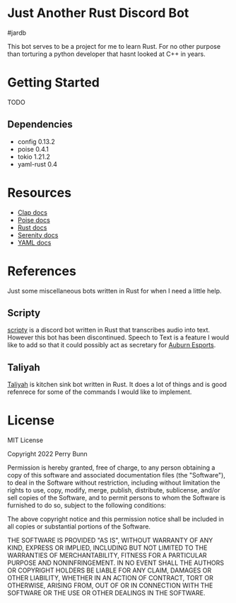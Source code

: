 # Just Another Rust Discord Bot
#jardb

This bot serves to be a project for me to learn Rust. For no other purpose than torturing a python developer that hasnt looked at C++ in years.

# Getting Started
TODO

## Dependencies
- config 0.13.2
- poise 0.4.1
- tokio 1.21.2
- yaml-rust 0.4

# Resources
- [Clap docs](https://docs.rs/clap/4.0.19/clap/)
- [Poise docs](https://docs.rs/poise/0.4.1/poise/index.html)
- [Rust docs](https://doc.rust-lang.org/book/)
- [Serenity docs](https://docs.rs/serenity/0.11.5/serenity/index.html)
- [YAML docs](https://yaml.org/spec/1.2.2/)

# References
Just some miscellaneous bots written in Rust for when I need a little help.

## Scripty
[scripty](https://github.com/tazz4843/scripty) is a discord bot written in Rust that transcribes audio into text. However this bot has been discontinued. Speech to Text is a feature I would like to add so that it could possibly act as secretary for [Auburn Esports](https://aub.ie/esports).

## Taliyah
[Taliyah](https://github.com/evelynmarie/Taliyah) is kitchen sink bot written in Rust. It does a lot of things and is good refenrece for some of the commands I would like to implement.

# License
MIT License

Copyright 2022 Perry Bunn

Permission is hereby granted, free of charge, to any person obtaining a copy of this software and associated documentation files (the "Software"), to deal in the Software without restriction, including without limitation the rights to use, copy, modify, merge, publish, distribute, sublicense, and/or sell copies of the Software, and to permit persons to whom the Software is furnished to do so, subject to the following conditions:

The above copyright notice and this permission notice shall be included in all copies or substantial portions of the Software.

THE SOFTWARE IS PROVIDED "AS IS", WITHOUT WARRANTY OF ANY KIND, EXPRESS OR IMPLIED, INCLUDING BUT NOT LIMITED TO THE WARRANTIES OF MERCHANTABILITY, FITNESS FOR A PARTICULAR PURPOSE AND NONINFRINGEMENT. IN NO EVENT SHALL THE AUTHORS OR COPYRIGHT HOLDERS BE LIABLE FOR ANY CLAIM, DAMAGES OR OTHER LIABILITY, WHETHER IN AN ACTION OF CONTRACT, TORT OR OTHERWISE, ARISING FROM, OUT OF OR IN CONNECTION WITH THE SOFTWARE OR THE USE OR OTHER DEALINGS IN THE SOFTWARE.